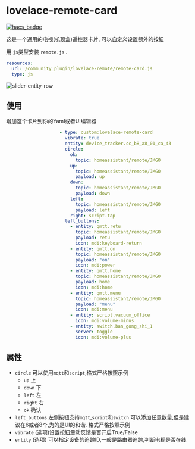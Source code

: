 <!--
 * @Author        : fineemb
 * @Github        : https://github.com/fineemb
 * @Description   : 
 * @Date          : 2019-10-31 12:03:02
 * @LastEditors   : fineemb
 * @LastEditTime  : 2020-04-19 23:53:11
 -->
lovelace-remote-card
================================================

[![hacs_badge](https://img.shields.io/badge/HACS-Default-orange.svg)](https://github.com/custom-components/hacs)

这是一个通用的电视(机顶盒)遥控器卡片, 可以自定义设置额外的按钮

用 `js`类型安装 `remote.js` .

```yaml
resources:
  url: /community_plugin/lovelace-remote/remote-card.js
  type: js
```
![slider-entity-row](https://raw.githubusercontent.com/fineemb/lovelace-remote-card/d6561e8724a15359ef5044478a3b2346c37ae4cb/01.gif)

## 使用
增加这个卡片到你的Yaml或者UI编辑器
```yaml
                    - type: custom:lovelace-remote-card
                      vibrate: true
                      entity: device_tracker.cc_b8_a8_01_ca_43
                      circle:
                        ok: 
                          topic: homeassistant/remote/JMGO
                        up: 
                          topic: homeassistant/remote/JMGO
                          payload: up
                        down: 
                          topic: homeassistant/remote/JMGO
                          payload: down
                        left: 
                          topic: homeassistant/remote/JMGO
                          payload: left 
                        right: script.tap 
                      left_buttons:
                        - entity: qmtt.retu
                          topic: homeassistant/remote/JMGO
                          payload: retu
                          icon: mdi:keyboard-return 
                        - entity: qmtt.on
                          topic: homeassistant/remote/JMGO
                          payload: "on"
                          icon: mdi:power 
                        - entity: qmtt.home
                          topic: homeassistant/remote/JMGO
                          payload: home
                          icon: mdi:home
                        - entity: qmtt.menu
                          topic: homeassistant/remote/JMGO
                          payload: "menu"
                          icon: mdi:menu 
                        - entity: script.vacuum_office
                          icon: mdi:volume-minus 
                        - entity: switch.ban_gong_shi_1
                          server: toggle
                          icon: mdi:volume-plus
```
## 属性

- `circle` 可以使用`mqtt`和`script`,格式严格按照示例
  * `up` 上 
  * `down` 下
  * `left` 左
  * `right` 右
  * `ok` 确认
- `left_buttons` 左侧按钮支持`mqtt`,`script`和`switch` 可以添加任意数量,但是建议在6或者8个,为的是UI的和谐. 格式严格按照示例
- `vibrate` (选项)设置按钮震动反馈是否开启True/False
- `entity` (选项) 可以指定设备的追踪ID,一般是路由器追踪,判断电视是否在线
